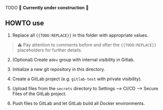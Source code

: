 
TODO :construction: **Currently under construction** :construction:

## HOWTO use

1) Replace all `{{TODO:REPLACE}}` in this folder with appropriate values.

> :warning: Pay attention to comments before and after the `{{TODO:REPLACE}}` placeholders for further details.

2) (Optional) Create a`dev` group with internal visibility in Gitlab.

3) Initialize a new git repository in this directory.

4) Create a GitLab project (e.g. `gitlab-test` with private visibility).

5) Upload files from the `secrets` directory to Settings --> CI/CD --> Secure Files of the GitLab project.

6) Push files to GitLab and let GitLab build all Docker environments.
